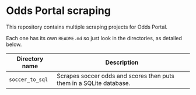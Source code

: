 
# Odds Portal scraping

This repository contains multiple scraping projects for Odds Portal.

Each one has its own `README.md` so just look in the directories, as detailed below.

| Directory name  | Description                                                                       |
|-----------------|-----------------------------------------------------------------------------------|
| `soccer_to_sql` | Scrapes soccer odds and scores then puts them in a SQLite database.               |
